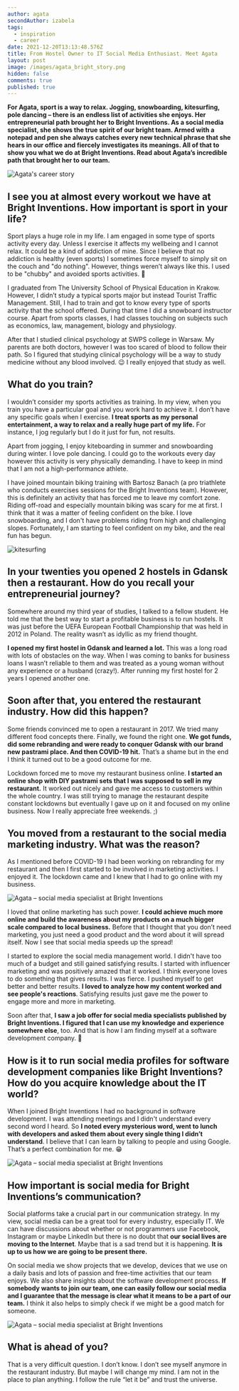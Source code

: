```yaml
---
author: agata
secondAuthor: izabela
tags:
  - inspiration
  - career
date: 2021-12-20T13:13:48.576Z
title: From Hostel Owner to IT Social Media Enthusiast. Meet Agata
layout: post
image: /images/agata_bright_story.png
hidden: false
comments: true
published: true
---
```

**For Agata, sport is a way to relax. Jogging, snowboarding, kitesurfing, pole dancing – there is an endless list of activities she enjoys. Her entrepreneurial path brought her to Bright Inventions. As a social media specialist, she shows the true spirit of our bright team. Armed with a notepad and pen she always catches every new technical phrase that she hears in our office and fiercely investigates its meanings. All of that to show you what we do at Bright Inventions. Read about Agata’s incredible path that brought her to our team.**

![Agata's career story](/images/agata_bright_story.png)

## I see you at almost every workout we have at Bright Inventions. How important is sport in your life?

Sport plays a huge role in my life. I am engaged in some type of sports activity every day. Unless I exercise it affects my wellbeing and I cannot relax. It could be a kind of addiction of mine. Since I believe that no addiction is healthy (even sports) I sometimes force myself to simply sit on the couch and "do nothing". However, things weren’t always like this. I used to be "chubby" and avoided sports activities. 🙂

I graduated from The University School of Physical Education in Krakow. However, I didn’t study a typical sports major but instead Tourist Traffic Management. Still, I had to train and got to know every type of sports activity that the school offered. During that time I did a snowboard instructor course. Apart from sports classes, I had classes touching on subjects such as economics, law, management, biology and physiology. 

After that I studied clinical psychology at SWPS college in Warsaw. My parents are both doctors, however I was too scared of blood to follow their path. So I figured that studying clinical psychology will be a way to study medicine without any blood involved. 😉  I really enjoyed that study as well. 

## What do you train?

I wouldn’t consider my sports activities as training. In my view, when you train you have a particular goal and you work hard to achieve it. I don’t have any specific goals when I exercise. **I treat sports as my personal entertainment, a way to relax and a really huge part of my life.** For instance, I jog regularly but I do it just for fun, not results. 

Apart from jogging, I enjoy kiteboarding in summer and snowboarding during winter. I love pole dancing. I could go to the workouts every day however this activity is very physically demanding. I have to keep in mind that I am not a high-performance athlete. 

I have joined mountain biking training with Bartosz Banach (a pro triathlete who conducts exercises sessions for the Bright Inventions team). However, this is definitely an activity that has forced me to leave my comfort zone. Riding off-road and especially mountain biking was scary for me at first. I think that it was a matter of feeling confident on the bike. I love snowboarding, and I don't have problems riding from high and challenging slopes. Fortunately, I am starting to feel confident on my bike, and the real fun has begun.

![kitesurfing](/images/kitesurfing_agata.jpeg)

## In your twenties you opened 2 hostels in Gdansk then a restaurant. How do you recall your entrepreneurial journey?

Somewhere around my third year of studies, I talked to a fellow student. He told me that the best way to start a profitable business is to run hostels. It was just before the UEFA European Football Championship that was held in 2012 in Poland. The reality wasn’t as idyllic as my friend thought. 

**I opened my first hostel in Gdansk and learned a lot.** This was a long road with lots of obstacles on the way. When I was coming to banks for business loans I wasn’t reliable to them and was treated as a young woman without any experience or a husband (crazy!). After running my first hostel for 2 years I opened another one. 

## Soon after that, you entered the restaurant industry. How did this happen?

Some friends convinced me to open a restaurant in 2017. We tried many different food concepts there. Finally, we found the right one. **We got funds, did some rebranding and were ready to conquer Gdansk with our brand new pastrami place. And then COVID-19 hit.** That’s a shame but in the end I think it turned out to be a good outcome for me.

Lockdown forced me to move my restaurant business online. **I started an online shop with DIY pastrami sets that I was supposed to sell in my restaurant.** It worked out nicely and gave me access to customers within the whole country. I was still trying to manage the restaurant despite constant lockdowns but eventually I gave up on it and focused on my online business. Now I really appreciate free weekends. ;)

## You moved from a restaurant to the social media marketing industry. What was the reason?

As I mentioned before COVID-19 I had been working on rebranding for my restaurant and then I first started to be involved in marketing activities. I enjoyed it. The lockdown came and I knew that I had to go online with my business. 

![Agata – social media specialist at Bright Inventions](/images/agata_quote3.png)

I loved that online marketing has such power. **I could achieve much more online and build the awareness about my products on a much bigger scale compared to local business.** Before that I thought that you don’t need marketing, you just need a good product and the word about it will spread itself. Now I see that social media speeds up the spread! 

I started to explore the social media management world. I didn't have too much of a budget and still gained satisfying results. I started with influencer marketing and was positively amazed that it worked. I think everyone loves to do something that gives results. I was fierce. I pushed myself to get better and better results. **I loved to analyze how my content worked and see people's reactions**. Satisfying results just gave me the power to engage more and more in marketing. 

Soon after that, **I saw a job offer for social media specialists published by Bright Inventions. I figured that I can use my knowledge and experience somewhere else**, too. And that is how I am finding myself at a software development company. 🙂

## How is it to run social media profiles for software development companies like Bright Inventions? How do you acquire knowledge about the IT world?

When I joined Bright Inventions I had no background in software development. I was attending meetings and I didn't understand every second word I heard. So **I noted every mysterious word, went to lunch with developers and asked them about every single thing I didn’t understand**. I believe that I can learn by talking to people and using Google. That’s a perfect combination for me. 😁 

![Agata – social media specialist at Bright Inventions](/images/agata_quote.png)

## How important is social media for Bright Inventions’s communication?

Social platforms take a crucial part in our communication strategy. In my view, social media can be a great tool for every industry, especially IT. We can have discussions about whether or not programmers use Facebook, Instagram or maybe LinkedIn but there is no doubt that **our social lives are moving to the Internet**. Maybe that is a sad trend but it is happening. **It is up to us how we are going to be present there.** 

On social media we show projects that we develop, devices that we use on a daily basis and lots of passion and free-time activities that our team enjoys. We also share insights about the software development process. **If somebody wants to join our team, one can easily follow our social media and I guarantee that the message is clear what it means to be a part of our team.** I think it also helps to simply check if we might be a good match for someone. 

![Agata – social media specialist at Bright Inventions](/images/agata_quote2.png)

## What is ahead of you?

That is a very difficult question. I don’t know. I don’t see myself anymore in the restaurant industry. But maybe I will change my mind. I am not in the place to plan anything. I follow the rule “let it be” and trust the universe.